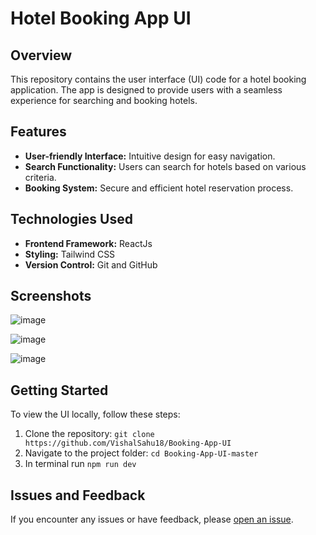 # Hotel Booking App UI

## Overview
This repository contains the user interface (UI) code for a hotel booking application. The app is designed to provide users with a seamless experience for searching and booking hotels.

## Features
- **User-friendly Interface:** Intuitive design for easy navigation.
- **Search Functionality:** Users can search for hotels based on various criteria.
- **Booking System:** Secure and efficient hotel reservation process.

## Technologies Used
- **Frontend Framework:** ReactJs
- **Styling:** Tailwind CSS
- **Version Control:** Git and GitHub

## Screenshots
![image](https://github.com/VishalSahu18/Booking-App-UI/assets/92618022/a1cff741-4775-45f2-9a3d-bd8e6b03ff7b)

![image](https://github.com/VishalSahu18/Booking-App-UI/assets/92618022/cff01119-98f7-4949-8094-dfb246030e03)

![image](https://github.com/VishalSahu18/Booking-App-UI/assets/92618022/1b02ea04-f0da-4487-abb5-6fb6786d0687)


## Getting Started
To view the UI locally, follow these steps:
1. Clone the repository: `git clone https://github.com/VishalSahu18/Booking-App-UI`
2. Navigate to the project folder: `cd Booking-App-UI-master`
3. In terminal run `npm run dev`


## Issues and Feedback
If you encounter any issues or have feedback, please [open an issue](https://github.com/VishalSahu18/Booking-App-UI/issues).
